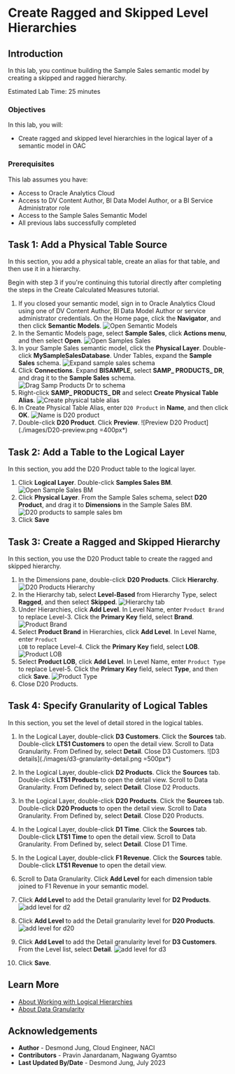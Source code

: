 # Create Ragged and Skipped Level Hierarchies

## Introduction

In this lab, you continue building the Sample Sales semantic model by creating a skipped and ragged hierarchy.

Estimated Lab Time: 25 minutes

### Objectives

In this lab, you will:
* Create ragged and skipped level hierarchies in the logical layer of a semantic model in OAC

### Prerequisites

This lab assumes you have:
* Access to Oracle Analytics Cloud
* Access to DV Content Author, BI Data Model Author, or a BI Service Administrator role
* Access to the Sample Sales Semantic Model
* All previous labs successfully completed


## Task 1: Add a Physical Table Source

In this section, you add a physical table, create an alias for that table, and then use it in a hierarchy.

Begin with step 3 if you're continuing this tutorial directly after completing the steps in the Create Calculated Measures tutorial.

1. If you closed your semantic model, sign in to Oracle Analytics Cloud using one of DV Content Author, BI Data Model Author or service administrator credentials. On the Home page, click the **Navigator**, and then click **Semantic Models**.
    ![Open Semantic Models](./images/semantic-models.png)
2. In the Semantic Models page, select **Sample Sales**, click **Actions menu**, and then select **Open**.
    ![Open Samples Sales](./images/open-sample-sales.png)
3. In your Sample Sales semantic model, click the **Physical Layer**. Double-click **MySampleSalesDatabase**. Under Tables, expand the **Sample Sales** schema.
    ![Expand sample sales schema](./images/open-bisample.png)
4. Click **Connections**. Expand **BISAMPLE**, select **SAMP_ PRODUCTS_ DR**, and drag it to the **Sample Sales** schema.
    ![Drag Samp Products Dr to schema](./images/drag-samp-products-dr.png)
5. Right-click **SAMP_ PRODUCTS_ DR** and select **Create Physical Table Alias**.
    ![Create physical table alias](./images/create-physical-alias.png)
6. In Create Physical Table Alias, enter <code>D20 Product</code> in **Name**, and then click **OK**.
    ![Name is D20 product](./images/d20-product.png)
7. Double-click **D20 Product**. Click **Preview**.
    ![Preview D20 Product](./images/D20-preview.png =400px*)

## Task 2: Add a Table to the Logical Layer

In this section, you add the D20 Product table to the logical layer.

1. Click **Logical Layer**. Double-click **Samples Sales BM**.
    ![Open Sample Sales BM](./images/sample-sales-bm.png)
2. Click **Physical Layer**. From the Sample Sales schema, select **D20 Product**, and drag it to **Dimensions** in the Sample Sales BM.
    ![D20 products to sample sales bm](./images/d20-to-dimensions.png)
3. Click **Save**


## Task 3: Create a Ragged and Skipped Hierarchy

In this section, you use the D20 Product table to create the ragged and skipped hierarchy.

1. In the Dimensions pane, double-click **D20 Products**. Click **Hierarchy**.
    ![D20 Products Hierarchy](./images/d20-products-hierarchy.png)
2. In the Hierarchy tab, select **Level-Based** from Hierarchy Type, select **Ragged**, and then select **Skipped**.
    ![Hierarchy tab](./images/check-ragged-skipped.png)
3. Under Hierarchies, click **Add Level**. In Level Name, enter <code>Product Brand</code> to replace Level-3. Click the **Primary Key** field, select **Brand**.
    ![Product Brand](./images/product-brand.png)
4. Select **Product Brand** in Hierarchies, click **Add Level**. In Level Name, enter <code>Product LOB</code> to replace Level-4. Click the **Primary Key** field, select **LOB**.
    ![Product LOB](./images/product-lob.png)
5. Select **Product LOB**, click **Add Level**. In Level Name, enter <code>Product Type</code> to replace Level-5. Click the **Primary Key** field, select **Type**, and then click **Save**.
    ![Product Type](./images/product-type.png)
6. Close D20 Products.

## Task 4: Specify Granularity of Logical Tables

In this section, you set the level of detail stored in the logical tables.

1. In the Logical Layer, double-click **D3 Customers**. Click the **Sources** tab. Double-click **LTS1 Customers** to open the detail view. Scroll to Data Granularity. From Defined by, select **Detail**. Close D3 Customers.
    ![D3 details](./images/d3-granularity-detail.png =500px*)
2. In the Logical Layer, double-click **D2 Products**. Click the **Sources** tab. Double-click **LTS1 Products** to open the detail view. Scroll to Data Granularity. From Defined by, select **Detail**. Close D2 Products.
3. In the Logical Layer, double-click **D20 Products**. Click the **Sources** tab. Double-click **D20 Products** to open the detail view. Scroll to Data Granularity. From Defined by, select **Detail**. Close D20 Products.
4. In the Logical Layer, double-click **D1 Time**. Click the **Sources** tab. Double-click **LTS1 Time** to open the detail view. Scroll to Data Granularity. From Defined by, select **Detail**. Close D1 Time.
5. In the Logical Layer, double-click **F1 Revenue**. Click the **Sources** table. Double-click **LTS1 Revenue** to open the detail view.

6. Scroll to Data Granularity. Click **Add Level** for each dimension table joined to F1 Revenue in your semantic model.

7. Click **Add Level** to add the Detail granularity level for **D2 Products**.
    ![add level for d2](./images/add-d2-products.png)
8. Click **Add Level** to add the Detail granularity level for **D20 Products**.
    ![add level for d20](./images/add-d20-products.png)
9. Click **Add Level** to add the Detail granularity level for **D3 Customers**. From the Level list, select **Detail**.
    ![add level for d3](./images/add-d3-customers.png)
10. Click **Save**.

## Learn More
* [About Working with Logical Hierarchies](https://docs.oracle.com/en/cloud/paas/analytics-cloud/acmdg/working-logical-hierarchies.html#GUID-9AF96F03-ABBA-43EF-80C9-A8ED6F018DE8)
* [About Data Granularity](https://docs.oracle.com/en/cloud/paas/analytics-cloud/acmdg/work-data-granularity.html#GUID-299129AF-FABC-43C3-9FD2-5CB927E0B744)

## Acknowledgements
* **Author** - Desmond Jung, Cloud Engineer, NACI
* **Contributors** - Pravin Janardanam, Nagwang Gyamtso
* **Last Updated By/Date** - Desmond Jung, July 2023

